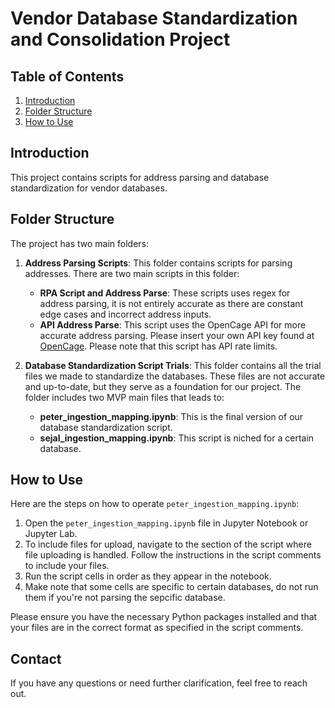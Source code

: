# Vendor Database Standardization and Consolidation Project

## Table of Contents
1. [Introduction](#Introduction)
2. [Folder Structure](#Folder_Structure)
4. [How to Use](#How_to_Use)

## Introduction
This project contains scripts for address parsing and database standardization for vendor databases.

## Folder Structure
The project has two main folders:

1. **Address Parsing Scripts**: This folder contains scripts for parsing addresses. There are two main scripts in this folder:
    - **RPA Script and Address Parse**: These scripts uses regex for address parsing, it is not entirely accurate as there are constant edge cases and incorrect address inputs.
    - **API Address Parse**: This script uses the OpenCage API for more accurate address parsing. Please insert your own API key found at [OpenCage](https://opencagedata.com/api#quickstart). Please note that this script has API rate limits.

2. **Database Standardization Script Trials**: This folder contains all the trial files we made to standardize the databases. These files are not accurate and up-to-date, but they serve as a foundation for our project. The folder includes two MVP main files that leads to:
    - **peter_ingestion_mapping.ipynb**: This is the final version of our database standardization script.
    - **sejal_ingestion_mapping.ipynb**: This script is niched for a certain database.

## How to Use
Here are the steps on how to operate `peter_ingestion_mapping.ipynb`:

1. Open the `peter_ingestion_mapping.ipynb` file in Jupyter Notebook or Jupyter Lab.
2. To include files for upload, navigate to the section of the script where file uploading is handled. Follow the instructions in the script comments to include your files.
3. Run the script cells in order as they appear in the notebook.
4. Make note that some cells are specific to certain databases, do not run them if you're not parsing the sepcific database.

Please ensure you have the necessary Python packages installed and that your files are in the correct format as specified in the script comments.

## Contact
If you have any questions or need further clarification, feel free to reach out.

